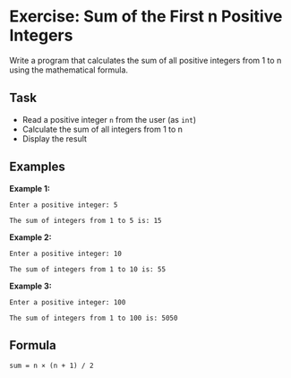 # Exercise: Sum of the First n Positive Integers

Write a program that calculates the sum of all positive integers from 1 to n using the mathematical formula.

## Task

- Read a positive integer `n` from the user (as `int`)
- Calculate the sum of all integers from 1 to n
- Display the result

## Examples

**Example 1:**

```
Enter a positive integer: 5
```

```
The sum of integers from 1 to 5 is: 15
```

**Example 2:**

```
Enter a positive integer: 10
```

```
The sum of integers from 1 to 10 is: 55
```

**Example 3:**

```
Enter a positive integer: 100
```

```
The sum of integers from 1 to 100 is: 5050
```

## Formula

`sum = n × (n + 1) / 2`
